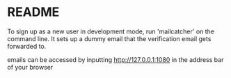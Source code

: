 # README

To sign up as a new user in development mode, run 'mailcatcher' on the command line. It sets up a dummy email that the verification email gets forwarded to.

emails can be accessed by inputting http://127.0.0.1:1080 in the address bar of your browser

<!-- 
This README would normally document whatever steps are necessary to get the
application up and running.
Things you may want to cover:

* Ruby version

* System dependencies

* Configuration

* Database creation

* Database initialization

* How to run the test suite

* Services (job queues, cache servers, search engines, etc.)

* Deployment instructions

* ...
 -->